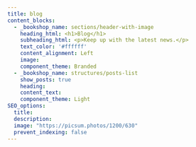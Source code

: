```yaml
---
title: blog
content_blocks:
  - _bookshop_name: sections/header-with-image
    heading_html: <h1>Blog</h1>
    subheading_html: <p>Keep up with the latest news.</p>
    text_color: '#ffffff'
    content_alignment: Left
    image:
    component_theme: Branded
  - _bookshop_name: structures/posts-list
    show_posts: true
    heading:
    content_text: 
    component_theme: Light
SEO_options:
  title:
  description:
  image: "https://picsum.photos/1200/630"
  prevent_indexing: false
---
```


